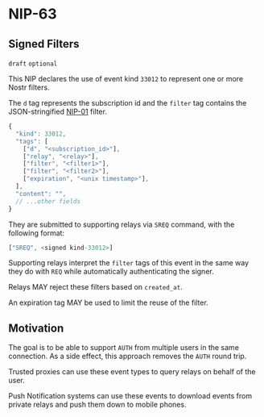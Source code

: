 NIP-63
======

Signed Filters
--------------

`draft` `optional`

This NIP declares the use of event kind `33012` to represent one or more Nostr filters. 

The `d` tag represents the subscription id and the `filter` tag contains the JSON-stringified [NIP-01](01.md) filter. 

```js
{
  "kind": 33012,
  "tags": [
    ["d", "<subscription_id>"],
    ["relay", "<relay>"],
    ["filter", "<filter1>"],
    ["filter", "<filter2>"],
    ["expiration", "<unix timestamp>"],
  ],
  "content": "",
  // ...other fields
}
```

They are submitted to supporting relays via `SREQ` command, with the following format: 

```js
["SREQ", <signed kind-33012>]
```

Supporting relays interpret the `filter` tags of this event in the same way they do with `REQ` while automatically authenticating the signer. 

Relays MAY reject these filters based on `created_at`. 

An expiration tag MAY be used to limit the reuse of the filter. 

## Motivation

The goal is to be able to support `AUTH` from multiple users in the same connection. As a side effect, this approach removes the `AUTH` round trip. 

Trusted proxies can use these event types to query relays on behalf of the user. 

Push Notification systems can use these events to download events from private relays and push them down to mobile phones. 